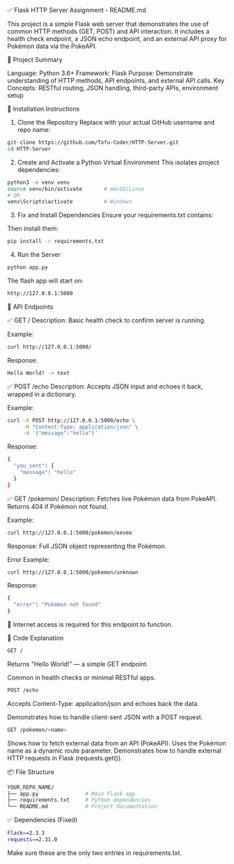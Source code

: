 ✅ Flask HTTP Server Assignment - README.md

This project is a simple Flask web server that demonstrates the use of common HTTP methods (GET, POST) and API interaction. It includes a health check endpoint, a JSON echo endpoint, and an external API proxy for Pokémon data via the PokeAPI.

📌 Project Summary

Language: Python 3.6+
Framework: Flask
Purpose: Demonstrate understanding of HTTP methods, API endpoints, and external API calls.
Key Concepts: RESTful routing, JSON handling, third-party APIs, environment setup

🔧 Installation Instructions

1. Clone the Repository
Replace with your actual GitHub username and repo name:
```bash
git clone https://github.com/Tofu-Coder/HTTP-Server.git
cd HTTP-Server
```
2. Create and Activate a Python Virtual Environment
This isolates project dependencies:

```bash
python3 -m venv venv
source venv/bin/activate       # macOS/Linux
# OR
venv\Scripts\activate          # Windows
```
3. Fix and Install Dependencies
Ensure your requirements.txt contains:


Then install them:

```bash
pip install -r requirements.txt
```

4. Run the Server

```bash
python app.py
```
The flash app will start on:

```bash
http://127.0.0.1:5000
```

🔁 API Endpoints

✅ GET /
Description: Basic health check to confirm server is running.

Example:

```bash
curl http://127.0.0.1:5000/
```
Response:

```bash
Hello World! -> text
```
✅ POST /echo
Description: Accepts JSON input and echoes it back, wrapped in a dictionary.

Example:

```bash
curl -X POST http://127.0.0.1:5000/echo \
     -H "Content-Type: application/json" \
     -d '{"message":"hello"}'
```

Response:

```bash
{
  "you_sent": {
    "message": "hello"
  }
}
```
✅ GET /pokemon/<name>
Description: Fetches live Pokémon data from PokeAPI. Returns 404 if Pokémon not found.

Example:

```bash
curl http://127.0.0.1:5000/pokemon/eevee
```
Response: Full JSON object representing the Pokémon.

Error Example:

```bash
curl http://127.0.0.1:5000/pokemon/unknown
```
Response:

```bash
{
  "error": "Pokémon not found"
}
```
🔗 Internet access is required for this endpoint to function.

📝 Code Explanation

```bash
GET /
```
Returns "Hello World!" — a simple GET endpoint.

Common in health checks or minimal RESTful apps.

```bash
POST /echo
```
Accepts Content-Type: application/json and echoes back the data.

Demonstrates how to handle client-sent JSON with a POST request.

```bash
GET /pokemon/<name>
```
Shows how to fetch external data from an API (PokeAPI).
Uses the Pokémon name as a dynamic route parameter.
Demonstrates how to handle external HTTP requests in Flask (requests.get()).

📦 File Structure

```bash
YOUR_REPO_NAME/
├── app.py               # Main Flask app
├── requirements.txt     # Python dependencies
└── README.md            # Project documentation
```
✅ Dependencies (Fixed)

```bash
Flask==2.3.3
requests==2.31.0
```
Make sure these are the only two entries in requirements.txt.

